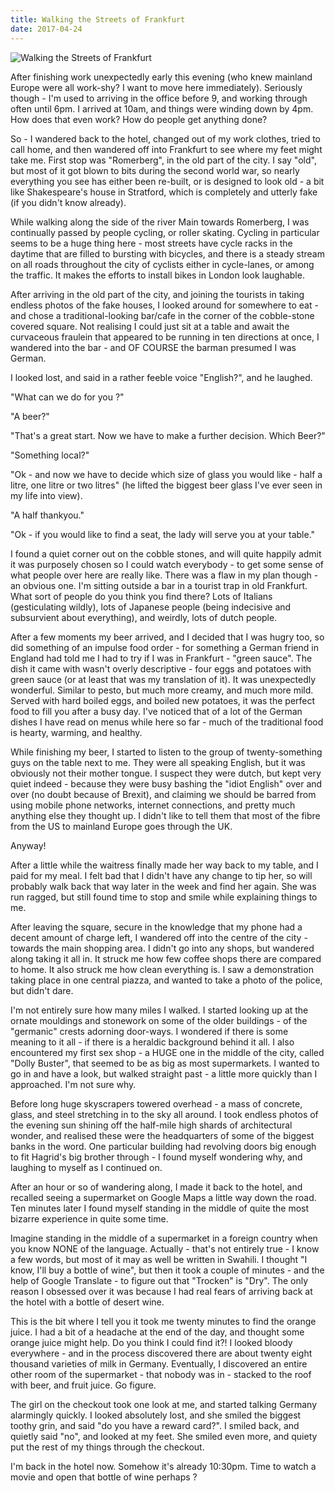 ```yaml
---
title: Walking the Streets of Frankfurt
date: 2017-04-24
---
```


![Walking the Streets of Frankfurt](https://source.unsplash.com/cckf4TsHAuw/1600x900)

After finishing work unexpectedly early this evening (who knew mainland Europe were all work-shy? I want to move here immediately). Seriously though - I'm used to arriving in the office before 9, and working through often until 6pm. I arrived at 10am, and things were winding down by 4pm. How does that even work? How do people get anything done?

So - I wandered back to the hotel, changed out of my work clothes, tried to call home, and then wandered off into Frankfurt to see where my feet might take me. First stop was "Romerberg", in the old part of the city. I say "old", but most of it got blown to bits during the second world war, so nearly everything you see has either been re-built, or is designed to look old - a bit like Shakespeare's house in Stratford, which is completely and utterly fake (if you didn't know already).

While walking along the side of the river Main towards Romerberg, I was continually passed by people cycling, or roller skating. Cycling in particular seems to be a huge thing here - most streets have cycle racks in the daytime that are filled to bursting with bicycles, and there is a steady stream on all roads throughout the city of cyclists either in cycle-lanes, or among the traffic. It makes the efforts to install bikes in London look laughable.

After arriving in the old part of the city, and joining the tourists in taking endless photos of the fake houses, I looked around for somewhere to eat - and chose a traditional-looking bar/cafe in the corner of the cobble-stone covered square. Not realising I could just sit at a table and await the curvaceous fraulein that appeared to be running in ten directions at once, I wandered into the bar - and OF COURSE the barman presumed I was German.

I looked lost, and said in a rather feeble voice "English?", and he laughed.

"What can we do for you ?"

"A beer?"

"That's a great start. Now we have to make a further decision. Which Beer?"

"Something local?"

"Ok - and now we have to decide which size of glass you would like - half a litre, one litre or two litres" (he lifted the biggest beer glass I've ever seen in my life into view).

"A half thankyou."

"Ok - if you would like to find a seat, the lady will serve you at your table."

I found a quiet corner out on the cobble stones, and will quite happily admit it was purposely chosen so I could watch everybody - to get some sense of what people over here are really like. There was a flaw in my plan though - an obvious one. I'm sitting outside a bar in a tourist trap in old Frankfurt. What sort of people do you think you find there? Lots of Italians (gesticulating wildly), lots of Japanese people (being indecisive and subsurvient about everything), and weirdly, lots of dutch people.

After a few moments my beer arrived, and I decided that I was hugry too, so did something of an impulse food order - for something a German friend in England had told me I had to try if I was in Frankfurt - "green sauce". The dish it came with wasn't overly descriptive - four eggs and potatoes with green sauce (or at least that was my translation of it). It was unexpectedly wonderful. Similar to pesto, but much more creamy, and much more mild. Served with hard boiled eggs, and boiled new potatoes, it was the perfect food to fill you after a busy day. I've noticed that of a lot of the German dishes I have read on menus while here so far - much of the traditional food is hearty, warming, and healthy.

While finishing my beer, I started to listen to the group of twenty-something guys on the table next to me. They were all speaking English, but it was obviously not their mother tongue. I suspect they were dutch, but kept very quiet indeed - because they were busy bashing the "idiot English" over and over (no doubt because of Brexit), and claiming we should be barred from using mobile phone networks, internet connections, and pretty much anything else they thought up. I didn't like to tell them that most of the fibre from the US to mainland Europe goes through the UK.

Anyway!

After a little while the waitress finally made her way back to my table, and I paid for my meal. I felt bad that I didn't have any change to tip her, so will probably walk back that way later in the week and find her again. She was run ragged, but still found time to stop and smile while explaining things to me.

After leaving the square, secure in the knowledge that my phone had a decent amount of charge left, I wandered off into the centre of the city - towards the main shopping area. I didn't go into any shops, but wandered along taking it all in. It struck me how few coffee shops there are compared to home. It also struck me how clean everything is. I saw a demonstration taking place in one central piazza, and wanted to take a photo of the police, but didn't dare.

I'm not entirely sure how many miles I walked. I started looking up at the ornate mouldings and stonework on some of the older buildings - of the "germanic" crests adorning door-ways. I wondered if there is some meaning to it all - if there is a heraldic background behind it all. I also encountered my first sex shop - a HUGE one in the middle of the city, called "Dolly Buster", that seemed to be as big as most supermarkets. I wanted to go in and have a look, but walked straight past - a little more quickly than I approached. I'm not sure why.

Before long huge skyscrapers towered overhead - a mass of concrete, glass, and steel stretching in to the sky all around. I took endless photos of the evening sun shining off the half-mile high shards of architectural wonder, and realised these were the headquarters of some of the biggest banks in the word. One particular building had revolving doors big enough to fit Hagrid's big brother through - I found myself wondering why, and laughing to myself as I continued on.

After an hour or so of wandering along, I made it back to the hotel, and recalled seeing a supermarket on Google Maps a little way down the road. Ten minutes later I found myself standing in the middle of quite the most bizarre experience in quite some time.

Imagine standing in the middle of a supermarket in a foreign country when you know NONE of the language. Actually - that's not entirely true - I know a few words, but most of it may as well be written in Swahili. I thought "I know, I'll buy a bottle of wine", but then it took a couple of minutes - and the help of Google Translate - to figure out that "Trocken" is "Dry". The only reason I obsessed over it was because I had real fears of arriving back at the hotel with a bottle of desert wine.

This is the bit where I tell you it took me twenty minutes to find the orange juice. I had a bit of a headache at the end of the day, and thought some orange juice might help. Do you think I could find it?! I looked bloody everywhere - and in the process discovered there are about twenty eight thousand varieties of milk in Germany. Eventually, I discovered an entire other room of the supermarket - that nobody was in - stacked to the roof with beer, and fruit juice. Go figure.

The girl on the checkout took one look at me, and started talking Germany alarmingly quickly. I looked absolutely lost, and she smiled the biggest toothy grin, and said "do you have a reward card?". I smiled back, and quietly said "no", and looked at my feet. She smiled even more, and quiety put the rest of my things through the checkout.

I'm back in the hotel now. Somehow it's already 10:30pm. Time to watch a movie and open that bottle of wine perhaps ?